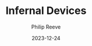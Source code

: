 ---
title: Infernal Devices
book: infernal-devices
author: Philip Reeve
kindle: false
spoilers: false
date: 2023-12-24
---